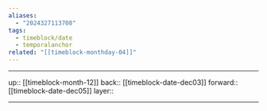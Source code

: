 ```yaml
---
aliases:
  - "2024327113708"
tags:
  - timeblock/date
  - temporalanchor
related: "[[timeblock-monthday-04]]"
---
```




***

up:: [[timeblock-month-12]]
back:: [[timeblock-date-dec03]]
forward:: [[timeblock-date-dec05]]
layer:: 

***


